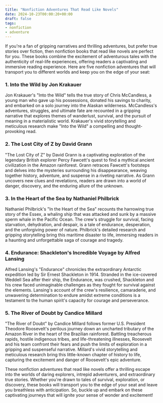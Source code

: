```yaml
---
title: "Nonfiction Adventures That Read Like Novels"
date: 2024-10-23T00:00:20+00:00
draft: false
tags: 
- nonfiction
- adventure
---
```


If you're a fan of gripping narratives and thrilling adventures, but prefer true stories over fiction, then nonfiction books that read like novels are perfect for you. These books combine the excitement of adventurous tales with the authenticity of real-life experiences, offering readers a captivating and immersive reading experience. Here are five nonfiction adventures that will transport you to different worlds and keep you on the edge of your seat:

### 1. Into the Wild by Jon Krakauer

Jon Krakauer's "Into the Wild" tells the true story of Chris McCandless, a young man who gave up his possessions, donated his savings to charity, and embarked on a solo journey into the Alaskan wilderness. McCandless's adventures, struggles, and ultimate fate are recounted in a gripping narrative that explores themes of wanderlust, survival, and the pursuit of meaning in a materialistic world. Krakauer's vivid storytelling and meticulous research make "Into the Wild" a compelling and thought-provoking read.

### 2. The Lost City of Z by David Grann

"The Lost City of Z" by David Grann is a captivating exploration of the legendary British explorer Percy Fawcett's quest to find a mythical ancient civilization in the Amazon rainforest. Grann retraces Fawcett's footsteps and delves into the mysteries surrounding his disappearance, weaving together history, adventure, and suspense in a riveting narrative. As Grann uncovers new clues and revelations, readers are drawn into a world of danger, discovery, and the enduring allure of the unknown.

### 3. In the Heart of the Sea by Nathaniel Philbrick

Nathaniel Philbrick's "In the Heart of the Sea" recounts the harrowing true story of the Essex, a whaling ship that was attacked and sunk by a massive sperm whale in the Pacific Ocean. The crew's struggle for survival, facing starvation, dehydration, and despair, is a tale of endurance, desperation, and the unforgiving power of nature. Philbrick's detailed research and gripping storytelling bring this maritime disaster to life, immersing readers in a haunting and unforgettable saga of courage and tragedy.

### 4. Endurance: Shackleton's Incredible Voyage by Alfred Lansing

Alfred Lansing's "Endurance" chronicles the extraordinary Antarctic expedition led by Sir Ernest Shackleton in 1914. Stranded in the ice-covered Weddell Sea after their ship, the Endurance, was crushed, Shackleton and his crew faced unimaginable challenges as they fought for survival against the elements. Lansing's account of the crew's resilience, camaraderie, and unwavering determination to endure amidst extreme conditions is a testament to the human spirit's capacity for courage and perseverance.

### 5. The River of Doubt by Candice Millard

"The River of Doubt" by Candice Millard follows former U.S. President Theodore Roosevelt's perilous journey down an uncharted tributary of the Amazon River in the heart of the Brazilian rainforest. Battling treacherous rapids, hostile indigenous tribes, and life-threatening illnesses, Roosevelt and his team confront their fears and push the limits of exploration in a gripping and suspenseful narrative. Millard's vivid storytelling and meticulous research bring this little-known chapter of history to life, capturing the excitement and danger of Roosevelt's epic adventure.

These nonfiction adventures that read like novels offer a thrilling escape into the worlds of daring explorers, intrepid adventurers, and extraordinary true stories. Whether you're drawn to tales of survival, exploration, or discovery, these books will transport you to the edge of your seat and leave you breathless with anticipation. So, buckle up and embark on these captivating journeys that will ignite your sense of wonder and excitement!